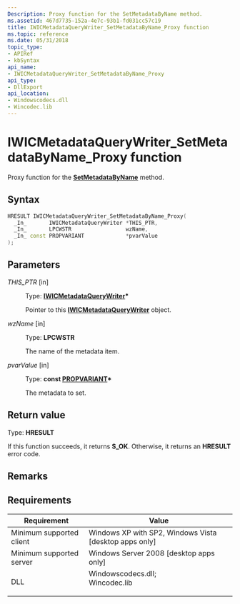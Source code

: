 ```yaml
---
Description: Proxy function for the SetMetadataByName method.
ms.assetid: 467d7735-152a-4e7c-93b1-fd031cc57c19
title: IWICMetadataQueryWriter_SetMetadataByName_Proxy function
ms.topic: reference
ms.date: 05/31/2018
topic_type: 
- APIRef
- kbSyntax
api_name: 
- IWICMetadataQueryWriter_SetMetadataByName_Proxy
api_type: 
- DllExport
api_location: 
- Windowscodecs.dll
- Wincodec.lib
---
```


# IWICMetadataQueryWriter\_SetMetadataByName\_Proxy function

Proxy function for the [**SetMetadataByName**](/windows/desktop/api/Wincodec/nf-wincodec-iwicmetadataquerywriter-setmetadatabyname) method.

## Syntax


```C++
HRESULT IWICMetadataQueryWriter_SetMetadataByName_Proxy(
  _In_       IWICMetadataQueryWriter *THIS_PTR,
  _In_       LPCWSTR                 wzName,
  _In_ const PROPVARIANT             *pvarValue
);
```



## Parameters

<dl> <dt>

*THIS\_PTR* \[in\]
</dt> <dd>

Type: **[**IWICMetadataQueryWriter**](/windows/desktop/api/Wincodec/nn-wincodec-iwicmetadataquerywriter)\***

Pointer to this [**IWICMetadataQueryWriter**](/windows/desktop/api/Wincodec/nn-wincodec-iwicmetadataquerywriter) object.

</dd> <dt>

*wzName* \[in\]
</dt> <dd>

Type: **LPCWSTR**

The name of the metadata item.

</dd> <dt>

*pvarValue* \[in\]
</dt> <dd>

Type: **const [PROPVARIANT](/windows/win32/api/propidlbase/ns-propidlbase-propvariant)\***

The metadata to set.

</dd> </dl>

## Return value

Type: **HRESULT**

If this function succeeds, it returns **S\_OK**. Otherwise, it returns an **HRESULT** error code.

## Remarks

## Requirements



| Requirement | Value |
|-------------------------------------|------------------------------------------------------------------------------------------------------------------------------------------------------------------|
| Minimum supported client<br/> | Windows XP with SP2, Windows Vista \[desktop apps only\]<br/>                                                                                              |
| Minimum supported server<br/> | Windows Server 2008 \[desktop apps only\]<br/>                                                                                                             |
| DLL<br/>                      | <dl> <dt>Windowscodecs.dll; </dt> <dt>Wincodec.lib</dt> </dl> |



 

